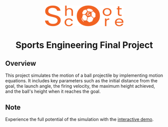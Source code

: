 <p align=center><img src="https://raw.githubusercontent.com/Mahmoud46/Shoot_and_Score_ball_kick_simple_simulation/f71335c70834c846322aa6ca1037e6cbd134dbc2/images/main-logo.svg" width="250px"></p>
<h1  align=center>Sports Engineering Final Project</h1>
<h2>Overview</h2>
<p>This project simulates the motion of a ball projectile by implementing motion equations. It includes key parameters such as the initial distance from the goal, the launch angle, the firing velocity, the maximum height achieved, and the ball's height when it reaches the goal.</p>
<h2>Note</h2>
<p>Experience the full potential of the simulation with the <a href="https://mahmoud46.github.io/Sports-Enigineering-Final-Project/">interactive demo</a>.</p>
